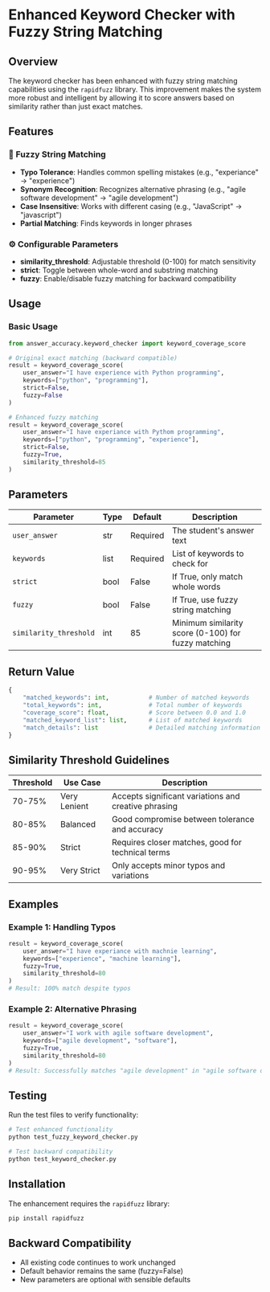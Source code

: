 # Enhanced Keyword Checker with Fuzzy String Matching

## Overview

The keyword checker has been enhanced with fuzzy string matching capabilities using the `rapidfuzz` library. This improvement makes the system more robust and intelligent by allowing it to score answers based on similarity rather than just exact matches.

## Features

### 🎯 Fuzzy String Matching
- **Typo Tolerance**: Handles common spelling mistakes (e.g., "experiance" → "experience")
- **Synonym Recognition**: Recognizes alternative phrasing (e.g., "agile software development" → "agile development")
- **Case Insensitive**: Works with different casing (e.g., "JavaScript" → "javascript")
- **Partial Matching**: Finds keywords in longer phrases

### ⚙️ Configurable Parameters
- **similarity_threshold**: Adjustable threshold (0-100) for match sensitivity
- **strict**: Toggle between whole-word and substring matching
- **fuzzy**: Enable/disable fuzzy matching for backward compatibility

## Usage

### Basic Usage

```python
from answer_accuracy.keyword_checker import keyword_coverage_score

# Original exact matching (backward compatible)
result = keyword_coverage_score(
    user_answer="I have experience with Python programming",
    keywords=["python", "programming"],
    strict=False,
    fuzzy=False
)

# Enhanced fuzzy matching
result = keyword_coverage_score(
    user_answer="I have experiance with Pythom programming",
    keywords=["python", "programming", "experience"],
    strict=False,
    fuzzy=True,
    similarity_threshold=85
)
```

## Parameters

| Parameter | Type | Default | Description |
|-----------|------|---------|-------------|
| `user_answer` | str | Required | The student's answer text |
| `keywords` | list | Required | List of keywords to check for |
| `strict` | bool | False | If True, only match whole words |
| `fuzzy` | bool | False | If True, use fuzzy string matching |
| `similarity_threshold` | int | 85 | Minimum similarity score (0-100) for fuzzy matching |

## Return Value

```python
{
    "matched_keywords": int,           # Number of matched keywords
    "total_keywords": int,             # Total number of keywords
    "coverage_score": float,           # Score between 0.0 and 1.0
    "matched_keyword_list": list,      # List of matched keywords
    "match_details": list              # Detailed matching information
}
```

## Similarity Threshold Guidelines

| Threshold | Use Case | Description |
|-----------|----------|-------------|
| 70-75% | Very Lenient | Accepts significant variations and creative phrasing |
| 80-85% | Balanced | Good compromise between tolerance and accuracy |
| 85-90% | Strict | Requires closer matches, good for technical terms |
| 90-95% | Very Strict | Only accepts minor typos and variations |

## Examples

### Example 1: Handling Typos
```python
result = keyword_coverage_score(
    user_answer="I have experiance with machnie learning",
    keywords=["experience", "machine learning"],
    fuzzy=True,
    similarity_threshold=80
)
# Result: 100% match despite typos
```

### Example 2: Alternative Phrasing
```python
result = keyword_coverage_score(
    user_answer="I work with agile software development",
    keywords=["agile development", "software"],
    fuzzy=True,
    similarity_threshold=80
)
# Result: Successfully matches "agile development" in "agile software development"
```

## Testing

Run the test files to verify functionality:

```bash
# Test enhanced functionality
python test_fuzzy_keyword_checker.py

# Test backward compatibility
python test_keyword_checker.py
```

## Installation

The enhancement requires the `rapidfuzz` library:

```bash
pip install rapidfuzz
```

## Backward Compatibility

- All existing code continues to work unchanged
- Default behavior remains the same (fuzzy=False)
- New parameters are optional with sensible defaults
